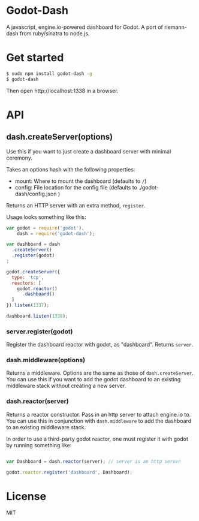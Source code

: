 # Godot-Dash

A javascript, engine.io-powered dashboard for Godot. A port of riemann-dash
from ruby/sinatra to node.js.

# Get started

``` bash
$ sudo npm install godot-dash -g
$ godot-dash
```

Then open http://localhost:1338 in a browser.

# API

## dash.createServer(options)

Use this if you want to just create a dashboard server with minimal ceremony.

Takes an options hash with the following properties:

* mount: Where to mount the dashboard (defaults to `/`)
* config: File location for the config file (defaults to
  ./godot-dash/config.json )

Returns an HTTP server with an extra method, `register`.

Usage looks something like this:

```js
var godot = require('godot'),
    dash = require('godot-dash');

var dashboard = dash
  .createServer()
  .register(godot)
;

godot.createServer({
  type: 'tcp',
  reactors: [
    godot.reactor()
      .dashboard()
  ]
}).listen(1337);

dashboard.listen(1338);
```

### server.register(godot)

Register the dashboard reactor with godot, as "dashboard". Returns `server`.

### dash.middleware(options)

Returns a middleware. Options are the same as those of `dash.createServer`. You
can use this if you want to add the godot dashboard to an existing middleware
stack without creating a new server.

### dash.reactor(server)

Returns a reactor constructor. Pass in an http server to attach
engine.io to. You can use this in conjunction with `dash.middleware` to add the
dashboard to an existing middleware stack.

In order to use a third-party godot reactor, one must register it with godot
by running something like:

```js

var Dashboard = dash.reactor(server); // server is an http server

godot.reactor.register('dashboard', Dashboard);
```

# License

MIT

